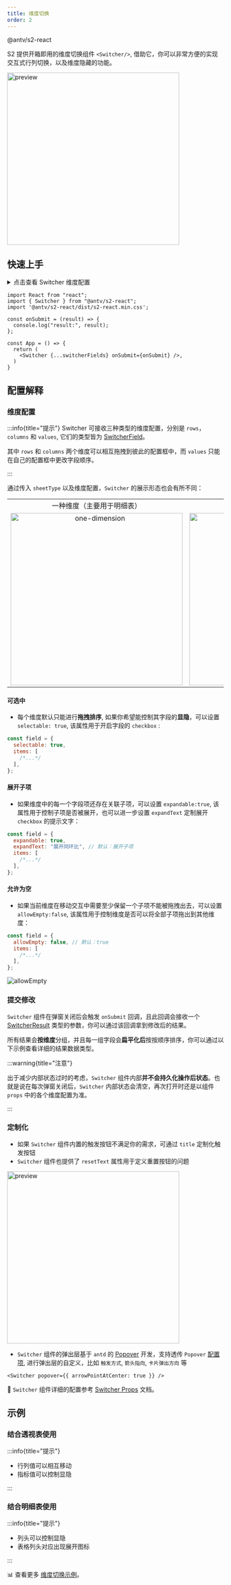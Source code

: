 ```yaml
---
title: 维度切换
order: 2
---
```


<Badge>@antv/s2-react</Badge>

S2 提供开箱即用的维度切换组件 `<Switcher/>`, 借助它，你可以非常方便的实现交互式行列切换，以及维度隐藏的功能。

<img src="https://gw.alipayobjects.com/zos/antfincdn/fyf455mio/2021-09-29%25252015.08.03.gif" height="400" alt="preview" />

## 快速上手

<details>
<summary>点击查看 Switcher 维度配置</summary>

```js
const switcherFields = {
  rows: {
    items: [{ id: "province" }, { id: "city" }],
    allowEmpty: false,
  },
  columns: {
    items: [{ id: "type" }],
  },
  values: {
    selectable: true,
    items: [{ id: "price" }, { id: "cost" }],
  },
};
```

</details>

```tsx
import React from "react";
import { Switcher } from "@antv/s2-react";
import '@antv/s2-react/dist/s2-react.min.css';

const onSubmit = (result) => {
  console.log("result:", result);
};

const App = () => {
  return (
    <Switcher {...switcherFields} onSubmit={onSubmit} />,
  )
}
```

<Playground path='react-component/switcher/demo/pure-switcher.tsx' rid='pure-switcher'></playground>

## 配置解释

### 维度配置

:::info{title="提示"}
Switcher 可接收三种类型的维度配置，分别是 `rows`，`columns` 和 `values`, 它们的类型皆为 [SwitcherField](/docs/api/components/switcher#switcherfield)。

其中 `rows` 和 `columns` 两个维度可以相互拖拽到彼此的配置框中，而 `values` 只能在自己的配置框中更改字段顺序。

:::

通过传入 `sheetType` 以及维度配置，`Switcher` 的展示形态也会有所不同：

<table style="width: 100%; outline: none; border-collapse: collapse;">
  <colgroup>
    <col width="50%"/>
    <col width="50%" />
  </colgroup>
  <tbody>
    <tr>
      <td style="text-align: center;">
        一种维度（主要用于明细表）
      </td>
      <td style="text-align: center;">
        三种维度（主要用于透视表）
      </td>
    </tr>
    <tr>
      <td style="text-align: center;">
        <img height="400" alt="one-dimension" style="max-height: unset;" src="https://gw.alipayobjects.com/mdn/rms_56cbb2/afts/img/A*a0uHRZ70hDcAAAAAAAAAAAAAARQnAQ" />
      </td>
      <td style="text-align: center;">
        <img height="400" alt="three-dimensions" style="max-height: unset;" src="https://gw.alipayobjects.com/mdn/rms_56cbb2/afts/img/A*FTYGTLw7e5wAAAAAAAAAAAAAARQnAQ" />
      </td>
    </tr>
  </tbody>
</table>

#### 可选中

* 每个维度默认只能进行**拖拽排序**, 如果你希望能控制其字段的**显隐**，可以设置 `selectable: true`, 该属性用于开启字段的 `checkbox` :

```js
const field = {
  selectable: true,
  items: [
    /*...*/
  ],
};
```

#### 展开子项

* 如果维度中的每一个字段项还存在关联子项，可以设置 `expandable:true`, 该属性用于控制子项是否被展开，也可以进一步设置 `expandText` 定制展开 `checkbox` 的提示文字：

```js
const field = {
  expandable: true,
  expandText: "展开同环比", // 默认：展开子项
  items: [
    /*...*/
  ],
};
```

#### 允许为空

* 如果当前维度在移动交互中需要至少保留一个子项不能被拖拽出去，可以设置 `allowEmpty:false`, 该属性用于控制维度是否可以将全部子项拖出到其他维度：

```js
const field = {
  allowEmpty: false, // 默认：true
  items: [
    /*...*/
  ],
};
```

![allowEmpty](https://gw.alipayobjects.com/zos/antfincdn/rUmA%26o3J%26/2022-02-24%25252017.31.46.gif)

### 提交修改

`Switcher` 组件在弹窗关闭后会触发 `onSubmit` 回调，且此回调会接收一个 [SwitcherResult](/docs/api/components/switcher#switcherresult) 类型的参数，你可以通过该回调拿到修改后的结果。

所有结果会**按维度**分组，并且每一组字段会**扁平化后**按按顺序排序，你可以通过以下示例查看详细的结果数据类型。

<Playground path='react-component/switcher/demo/pivot.tsx' rid='result'></playground>

:::warning{title="注意"}

出于减少内部状态过时的考虑，`Switcher` 组件内部**并不会持久化操作后状态**。也就是说在每次弹窗关闭后，`Switcher` 内部状态会清空，再次打开时还是以组件 `props` 中的各个维度配置为准。

:::

### 定制化

* 如果 `Switcher` 组件内置的触发按钮不满足你的需求，可通过 `title` 定制化触发按钮
* `Switcher` 组件也提供了 `resetText` 属性用于定义重置按钮的问题

<img src="https://gw.alipayobjects.com/mdn/rms_56cbb2/afts/img/A*tElLTIzXBR0AAAAAAAAAAAAAARQnAQ" height="400" alt="preview" />

* `Switcher` 组件的弹出层基于 `antd` 的 [Popover](https://ant.design/components/popover-cn/) 开发，支持透传 `Popover` [配置项](https://ant.design/components/popover-cn/#API), 进行弹出层的自定义，比如 `触发方式`, `箭头指向`, `卡片弹出方向` 等

```tsx
<Switcher popover={{ arrowPointAtCenter: true }} />
```

🎨 `Switcher` 组件详细的配置参考 [Switcher Props](/docs/api/components/switcher) 文档。

## 示例

### 结合透视表使用

:::info{title="提示"}

* 行列值可以相互移动
* 指标值可以控制显隐

:::

<Playground path='react-component/switcher/demo/pivot-with-children.tsx' rid='pivot'></playground>

### 结合明细表使用

:::info{title="提示"}

* 列头可以控制显隐
* 表格列头对应出现展开图标

:::

<Playground path='react-component/switcher/demo/table.tsx' rid='table'></playground>

​📊 查看更多 [维度切换示例](/examples/react-component/switcher#pure-switcher)。

